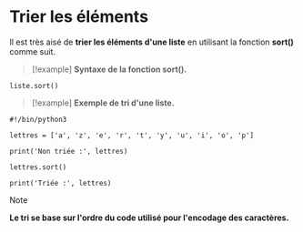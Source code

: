 # Trier les éléments

Il est très aisé de **trier les éléments d'une liste** en utilisant la fonction **sort()** comme suit.

>[!example]
>**Syntaxe de la fonction sort().**
```
liste.sort()
```

>[!example]
>**Exemple de tri d'une liste.**
```
#!/bin/python3

lettres = ['a', 'z', 'e', 'r', 't', 'y', 'u', 'i', 'o', 'p']

print('Non triée :', lettres)

lettres.sort()

print('Triée :', lettres)
```

>[!note]
>**Le tri se base sur l'ordre du code utilisé pour l'encodage des caractères.**

